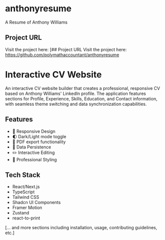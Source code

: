 # anthonyresume
A Resume of Anthony Williams
## Project URL
Visit the project here: [## Project URL
Visit the project here: https://github.com/polymathaccountant/anthonyresume
# Interactive CV Website

An interactive CV website builder that creates a professional, responsive CV based on Anthony Williams' LinkedIn profile. The application features sections for Profile, Experience, Skills, Education, and Contact information, with seamless theme switching and data synchronization capabilities.

## Features

- 📱 Responsive Design
- 🌓 Dark/Light mode toggle
- 📄 PDF export functionality
- 💾 Data Persistence
- ✏️ Interactive Editing
- 🎨 Professional Styling

## Tech Stack

- React/Next.js
- TypeScript
- Tailwind CSS
- Shadcn UI Components
- Framer Motion
- Zustand
- react-to-print

[... and more sections including installation, usage, contributing guidelines, etc.]
